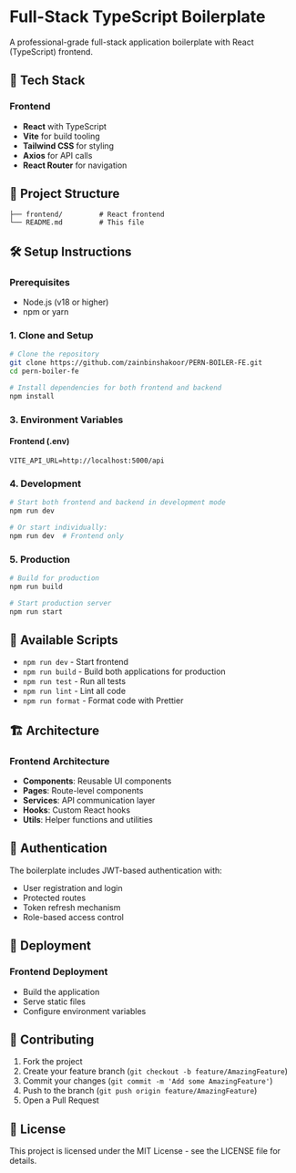 # Full-Stack TypeScript Boilerplate

A professional-grade full-stack application boilerplate with React (TypeScript) frontend.

## 🚀 Tech Stack

### Frontend
- **React** with TypeScript
- **Vite** for build tooling
- **Tailwind CSS** for styling
- **Axios** for API calls
- **React Router** for navigation


## 📁 Project Structure

```
├── frontend/         # React frontend
└── README.md         # This file
```

## 🛠️ Setup Instructions

### Prerequisites
- Node.js (v18 or higher)
- npm or yarn

### 1. Clone and Setup

```bash
# Clone the repository
git clone https://github.com/zainbinshakoor/PERN-BOILER-FE.git
cd pern-boiler-fe

# Install dependencies for both frontend and backend
npm install
```

### 3. Environment Variables

#### Frontend (.env)
```env
VITE_API_URL=http://localhost:5000/api
```

### 4. Development

```bash
# Start both frontend and backend in development mode
npm run dev

# Or start individually:
npm run dev  # Frontend only
```

### 5. Production

```bash
# Build for production
npm run build

# Start production server
npm run start
```


## 📝 Available Scripts

- `npm run dev` - Start frontend
- `npm run build` - Build both applications for production
- `npm run test` - Run all tests
- `npm run lint` - Lint all code
- `npm run format` - Format code with Prettier

## 🏗️ Architecture

### Frontend Architecture
- **Components**: Reusable UI components
- **Pages**: Route-level components
- **Services**: API communication layer
- **Hooks**: Custom React hooks
- **Utils**: Helper functions and utilities

## 🔐 Authentication

The boilerplate includes JWT-based authentication with:
- User registration and login
- Protected routes
- Token refresh mechanism
- Role-based access control

## 🚀 Deployment

### Frontend Deployment
- Build the application
- Serve static files
- Configure environment variables

## 🤝 Contributing

1. Fork the project
2. Create your feature branch (`git checkout -b feature/AmazingFeature`)
3. Commit your changes (`git commit -m 'Add some AmazingFeature'`)
4. Push to the branch (`git push origin feature/AmazingFeature`)
5. Open a Pull Request

## 📄 License

This project is licensed under the MIT License - see the LICENSE file for details.